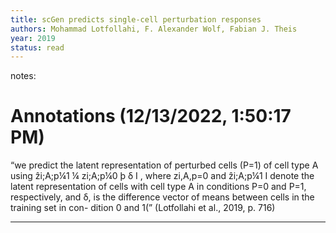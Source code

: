 ```yaml
---
title: scGen predicts single-cell perturbation responses
authors: Mohammad Lotfollahi, F. Alexander Wolf, Fabian J. Theis
year: 2019
status: read
---
```


notes: <h1>Annotations
 (12/13/2022, 1:50:17 PM)</h1> 

“we predict the latent representation of perturbed cells (P=1) of cell type A using ẑi;A;p¼1 ¼ zi;A;p¼0 þ δ I , where zi,A,p=0 and ẑi;A;p¼1 I denote the latent representation of cells with cell type A in conditions P=0 and P=1, respectively, and δ, is the difference vector of means between cells in the training set in con- dition 0 and 1(” (Lotfollahi et al., 2019, p. 716)

---
